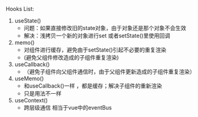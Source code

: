 Hooks List:

1. useState()
   * 问题：如果直接修改旧的state对象，由于对象还是那个对象不会生效
   * 解决：浅拷贝一个新的对象进行set 或者setState()里使用回调
2. memo()
   * 对组件进行缓存，避免由于setState()引起不必要的重复渲染
   * (避免父组件修改造成的子组件重复渲染)
3. useCallback()
   * （避免子组件向父组件通信时，由于父组件更新造成的子组件重复渲染）
4. useMemo()
   * 和useCallback()一样 ，都是缓存；解决子组件的重新渲染
   * 只是用法不一样
5. useContext()
   * 跨层级通信 相当于vue中的eventBus

